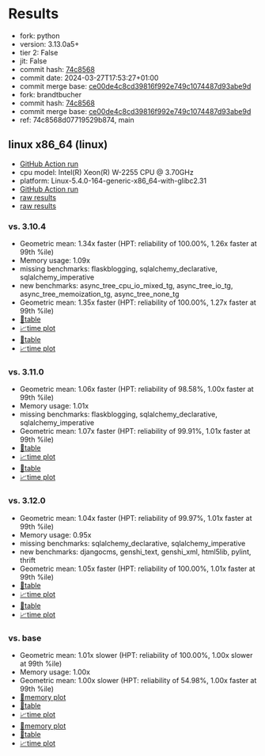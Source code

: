 # Results

- fork: python
- version: 3.13.0a5+
- tier 2: False
- jit: False
- commit hash: [74c8568](https://github.com/python/cpython/commit/74c8568)
- commit date: 2024-03-27T17:53:27+01:00
- commit merge base: [ce00de4c8cd39816f992e749c1074487d93abe9d](https://github.com/python/cpython/commit/ce00de4c8cd39816f992e749c1074487d93abe9d)
- fork: brandtbucher
- commit hash: [74c8568](https://github.com/brandtbucher/cpython/commit/74c8568)
- commit merge base: [ce00de4c8cd39816f992e749c1074487d93abe9d](https://github.com/brandtbucher/cpython/commit/ce00de4c8cd39816f992e749c1074487d93abe9d)
- ref: 74c8568d07719529b874, main

## linux x86_64 (linux)

- [GitHub Action run](https://github.com/faster-cpython/benchmarking/actions/runs/8456363740)
- cpu model: Intel(R) Xeon(R) W-2255 CPU @ 3.70GHz
- platform: Linux-5.4.0-164-generic-x86_64-with-glibc2.31
- [GitHub Action run](https://github.com/faster-cpython/benchmarking/actions/runs/8456354958)
- [raw results](bm-20240327-linux-x86_64-brandtbucher-main-3.13.0a5%2B-74c8568.json)
- [raw results](bm-20240327-linux-x86_64-python-74c8568d07719529b874-3.13.0a5%2B-74c8568.json)

### vs. 3.10.4

- Geometric mean: 1.34x faster (HPT: reliability of 100.00%, 1.26x faster at 99th %ile)
- Memory usage: 1.09x
- missing benchmarks: flaskblogging, sqlalchemy_declarative, sqlalchemy_imperative
- new benchmarks: async_tree_cpu_io_mixed_tg, async_tree_io_tg, async_tree_memoization_tg, async_tree_none_tg
- Geometric mean: 1.35x faster (HPT: reliability of 100.00%, 1.27x faster at 99th %ile)
- [📄table](bm-20240327-linux-x86_64-brandtbucher-main-3.13.0a5%2B-74c8568-vs-3.10.4.md)
- [📈time plot](bm-20240327-linux-x86_64-brandtbucher-main-3.13.0a5%2B-74c8568-vs-3.10.4.png)
- [📄table](bm-20240327-linux-x86_64-python-74c8568d07719529b874-3.13.0a5%2B-74c8568-vs-3.10.4.md)
- [📈time plot](bm-20240327-linux-x86_64-python-74c8568d07719529b874-3.13.0a5%2B-74c8568-vs-3.10.4.png)

### vs. 3.11.0

- Geometric mean: 1.06x faster (HPT: reliability of 98.58%, 1.00x faster at 99th %ile)
- Memory usage: 1.01x
- missing benchmarks: flaskblogging, sqlalchemy_declarative, sqlalchemy_imperative
- Geometric mean: 1.07x faster (HPT: reliability of 99.91%, 1.01x faster at 99th %ile)
- [📄table](bm-20240327-linux-x86_64-brandtbucher-main-3.13.0a5%2B-74c8568-vs-3.11.0.md)
- [📈time plot](bm-20240327-linux-x86_64-brandtbucher-main-3.13.0a5%2B-74c8568-vs-3.11.0.png)
- [📄table](bm-20240327-linux-x86_64-python-74c8568d07719529b874-3.13.0a5%2B-74c8568-vs-3.11.0.md)
- [📈time plot](bm-20240327-linux-x86_64-python-74c8568d07719529b874-3.13.0a5%2B-74c8568-vs-3.11.0.png)

### vs. 3.12.0

- Geometric mean: 1.04x faster (HPT: reliability of 99.97%, 1.01x faster at 99th %ile)
- Memory usage: 0.95x
- missing benchmarks: sqlalchemy_declarative, sqlalchemy_imperative
- new benchmarks: djangocms, genshi_text, genshi_xml, html5lib, pylint, thrift
- Geometric mean: 1.05x faster (HPT: reliability of 100.00%, 1.01x faster at 99th %ile)
- [📄table](bm-20240327-linux-x86_64-brandtbucher-main-3.13.0a5%2B-74c8568-vs-3.12.0.md)
- [📈time plot](bm-20240327-linux-x86_64-brandtbucher-main-3.13.0a5%2B-74c8568-vs-3.12.0.png)
- [📄table](bm-20240327-linux-x86_64-python-74c8568d07719529b874-3.13.0a5%2B-74c8568-vs-3.12.0.md)
- [📈time plot](bm-20240327-linux-x86_64-python-74c8568d07719529b874-3.13.0a5%2B-74c8568-vs-3.12.0.png)

### vs. base

- Geometric mean: 1.01x slower (HPT: reliability of 100.00%, 1.00x slower at 99th %ile)
- Memory usage: 1.00x
- Geometric mean: 1.00x slower (HPT: reliability of 54.98%, 1.00x faster at 99th %ile)
- [🧠memory plot](bm-20240327-linux-x86_64-brandtbucher-main-3.13.0a5%2B-74c8568-vs-base-mem.png)
- [📄table](bm-20240327-linux-x86_64-brandtbucher-main-3.13.0a5%2B-74c8568-vs-base.md)
- [📈time plot](bm-20240327-linux-x86_64-brandtbucher-main-3.13.0a5%2B-74c8568-vs-base.png)
- [🧠memory plot](bm-20240327-linux-x86_64-python-74c8568d07719529b874-3.13.0a5%2B-74c8568-vs-base-mem.png)
- [📄table](bm-20240327-linux-x86_64-python-74c8568d07719529b874-3.13.0a5%2B-74c8568-vs-base.md)
- [📈time plot](bm-20240327-linux-x86_64-python-74c8568d07719529b874-3.13.0a5%2B-74c8568-vs-base.png)


